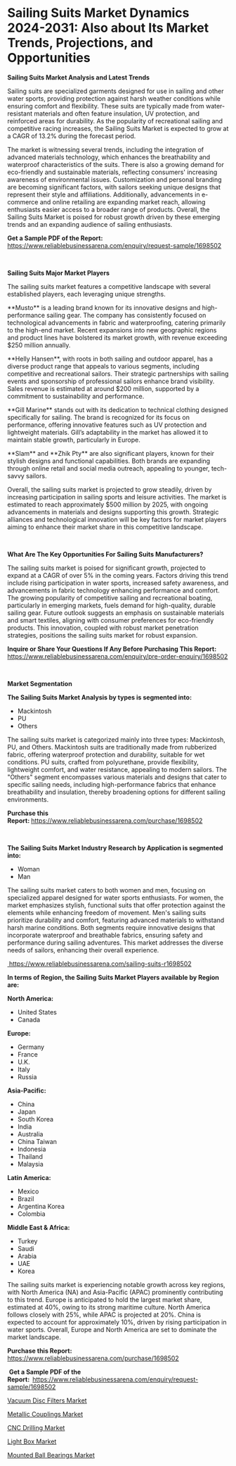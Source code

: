 <p><h1>Sailing Suits Market Dynamics 2024-2031: Also about Its Market Trends, Projections, and Opportunities</h1></p><p><strong>Sailing Suits Market Analysis and Latest Trends</strong></p>
<p><p>Sailing suits are specialized garments designed for use in sailing and other water sports, providing protection against harsh weather conditions while ensuring comfort and flexibility. These suits are typically made from water-resistant materials and often feature insulation, UV protection, and reinforced areas for durability. As the popularity of recreational sailing and competitive racing increases, the Sailing Suits Market is expected to grow at a CAGR of 13.2% during the forecast period. </p><p>The market is witnessing several trends, including the integration of advanced materials technology, which enhances the breathability and waterproof characteristics of the suits. There is also a growing demand for eco-friendly and sustainable materials, reflecting consumers' increasing awareness of environmental issues. Customization and personal branding are becoming significant factors, with sailors seeking unique designs that represent their style and affiliations. Additionally, advancements in e-commerce and online retailing are expanding market reach, allowing enthusiasts easier access to a broader range of products. Overall, the Sailing Suits Market is poised for robust growth driven by these emerging trends and an expanding audience of sailing enthusiasts.</p></p>
<p><strong>Get a Sample PDF of the Report:&nbsp;</strong> <a href="https://www.reliablebusinessarena.com/enquiry/request-sample/1698502?utm_campaign=1740&utm_medium=2&utm_source=Github&utm_content=ia&utm_term=20102024&utm_id=sailing-suits">https://www.reliablebusinessarena.com/enquiry/request-sample/1698502</a></p>
<p>&nbsp;</p>
<p><strong>Sailing Suits Major Market Players</strong></p>
<p><p>The sailing suits market features a competitive landscape with several established players, each leveraging unique strengths. </p><p>**Musto** is a leading brand known for its innovative designs and high-performance sailing gear. The company has consistently focused on technological advancements in fabric and waterproofing, catering primarily to the high-end market. Recent expansions into new geographic regions and product lines have bolstered its market growth, with revenue exceeding $250 million annually.</p><p>**Helly Hansen**, with roots in both sailing and outdoor apparel, has a diverse product range that appeals to various segments, including competitive and recreational sailors. Their strategic partnerships with sailing events and sponsorship of professional sailors enhance brand visibility. Sales revenue is estimated at around $200 million, supported by a commitment to sustainability and performance.</p><p>**Gill Marine** stands out with its dedication to technical clothing designed specifically for sailing. The brand is recognized for its focus on performance, offering innovative features such as UV protection and lightweight materials. Gill’s adaptability in the market has allowed it to maintain stable growth, particularly in Europe.</p><p>**Slam** and **Zhik Pty** are also significant players, known for their stylish designs and functional capabilities. Both brands are expanding through online retail and social media outreach, appealing to younger, tech-savvy sailors. </p><p>Overall, the sailing suits market is projected to grow steadily, driven by increasing participation in sailing sports and leisure activities. The market is estimated to reach approximately $500 million by 2025, with ongoing advancements in materials and designs supporting this growth. Strategic alliances and technological innovation will be key factors for market players aiming to enhance their market share in this competitive landscape.</p></p>
<p>&nbsp;</p>
<p><strong>What Are The Key Opportunities For Sailing Suits Manufacturers?</strong></p>
<p><p>The sailing suits market is poised for significant growth, projected to expand at a CAGR of over 5% in the coming years. Factors driving this trend include rising participation in water sports, increased safety awareness, and advancements in fabric technology enhancing performance and comfort. The growing popularity of competitive sailing and recreational boating, particularly in emerging markets, fuels demand for high-quality, durable sailing gear. Future outlook suggests an emphasis on sustainable materials and smart textiles, aligning with consumer preferences for eco-friendly products. This innovation, coupled with robust market penetration strategies, positions the sailing suits market for robust expansion.</p></p>
<p><strong>Inquire or Share Your Questions If Any Before Purchasing This Report:</strong> <a href="https://www.reliablebusinessarena.com/enquiry/pre-order-enquiry/1698502?utm_campaign=1740&utm_medium=2&utm_source=Github&utm_content=ia&utm_term=20102024&utm_id=sailing-suits">https://www.reliablebusinessarena.com/enquiry/pre-order-enquiry/1698502</a></p>
<p>&nbsp;</p>
<p><strong>Market Segmentation</strong></p>
<p><strong>The Sailing Suits Market Analysis by types is segmented into:</strong></p>
<p><ul><li>Mackintosh</li><li>PU</li><li>Others</li></ul></p>
<p><p>The sailing suits market is categorized mainly into three types: Mackintosh, PU, and Others. Mackintosh suits are traditionally made from rubberized fabric, offering waterproof protection and durability, suitable for wet conditions. PU suits, crafted from polyurethane, provide flexibility, lightweight comfort, and water resistance, appealing to modern sailors. The "Others" segment encompasses various materials and designs that cater to specific sailing needs, including high-performance fabrics that enhance breathability and insulation, thereby broadening options for different sailing environments.</p></p>
<p><strong>Purchase this Report:&nbsp;</strong><a href="https://www.reliablebusinessarena.com/purchase/1698502?utm_campaign=1740&utm_medium=2&utm_source=Github&utm_content=ia&utm_term=20102024&utm_id=sailing-suits">https://www.reliablebusinessarena.com/purchase/1698502</a></p>
<p>&nbsp;</p>
<p><strong>The Sailing Suits Market Industry Research by Application is segmented into:</strong></p>
<p><ul><li>Woman</li><li>Man</li></ul></p>
<p><p>The sailing suits market caters to both women and men, focusing on specialized apparel designed for water sports enthusiasts. For women, the market emphasizes stylish, functional suits that offer protection against the elements while enhancing freedom of movement. Men's sailing suits prioritize durability and comfort, featuring advanced materials to withstand harsh marine conditions. Both segments require innovative designs that incorporate waterproof and breathable fabrics, ensuring safety and performance during sailing adventures. This market addresses the diverse needs of sailors, enhancing their overall experience.</p></p>
<p><a href="https://www.reliablebusinessarena.com/sailing-suits-r1698502?utm_campaign=1740&utm_medium=2&utm_source=Github&utm_content=ia&utm_term=20102024&utm_id=sailing-suits">&nbsp;https://www.reliablebusinessarena.com/sailing-suits-r1698502</a></p>
<p><strong>In terms of Region, the Sailing Suits Market Players available by Region are:</strong></p>
<p>
    <p> <strong> North America: </strong>
        <ul>
            <li>United States</li>
            <li>Canada</li>
        </ul>
        </p> 
    <p> <strong> Europe: </strong>
        <ul>
            <li>Germany</li>
            <li>France</li>
            <li>U.K.</li>
            <li>Italy</li>
            <li>Russia</li>
        </ul>
        </p> 
    <p> <strong> Asia-Pacific: </strong>
        <ul>
            <li>China</li>
            <li>Japan</li>
            <li>South Korea</li>
            <li>India</li>
            <li>Australia</li>
            <li>China Taiwan</li>
            <li>Indonesia</li>
            <li>Thailand</li>
            <li>Malaysia</li>
        </ul>
        </p> 
    <p> <strong> Latin America: </strong>
        <ul>
            <li>Mexico</li>
            <li>Brazil</li>
            <li>Argentina Korea</li>
            <li>Colombia</li>
        </ul>
        </p> 
    <p> <strong> Middle East & Africa: </strong>
        <ul>
            <li>Turkey</li>
            <li>Saudi</li>
            <li>Arabia</li>
            <li>UAE</li>
            <li>Korea</li>
        </ul>
    </p>
    </p>
<p><p>The sailing suits market is experiencing notable growth across key regions, with North America (NA) and Asia-Pacific (APAC) prominently contributing to this trend. Europe is anticipated to hold the largest market share, estimated at 40%, owing to its strong maritime culture. North America follows closely with 25%, while APAC is projected at 20%. China is expected to account for approximately 10%, driven by rising participation in water sports. Overall, Europe and North America are set to dominate the market landscape.</p></p>
<p><strong>Purchase this Report: </strong><a href="https://www.reliablebusinessarena.com/purchase/1698502?utm_campaign=1740&utm_medium=2&utm_source=Github&utm_content=ia&utm_term=20102024&utm_id=sailing-suits">https://www.reliablebusinessarena.com/purchase/1698502</a></p>
<p>&nbsp;<strong>Get a Sample PDF of the Report:&nbsp;&nbsp;</strong><a href="https://www.reliablebusinessarena.com/enquiry/request-sample/1698502?utm_campaign=1740&utm_medium=2&utm_source=Github&utm_content=ia&utm_term=20102024&utm_id=sailing-suits">https://www.reliablebusinessarena.com/enquiry/request-sample/1698502</a></p>
<p><strong></strong></p>
<p><p><a href="https://issuu.com/reportprime-2/docs/vacuum-disc-filters-market-size-203_f8c70c251f7566?utm_campaign=1740&utm_medium=2&utm_source=Github&utm_content=ia&utm_term=20102024&utm_id=sailing-suits">Vacuum Disc Filters Market</a></p><p><a href="https://www.linkedin.com/pulse/metallic-couplings-market-global-trends-forecast-2024-2031-wgmgf?utm_campaign=1740&utm_medium=2&utm_source=Github&utm_content=ia&utm_term=20102024&utm_id=sailing-suits">Metallic Couplings Market</a></p><p><a href="https://www.linkedin.com/pulse/analyzing-global-cnc-drilling-market-growth-prospects-future-1dule?utm_campaign=1740&utm_medium=2&utm_source=Github&utm_content=ia&utm_term=20102024&utm_id=sailing-suits">CNC Drilling Market</a></p><p><a href="https://www.linkedin.com/pulse/light-box-market-evolution-key-trends-regional-dynamics-2024-2031-lvaef?utm_campaign=1740&utm_medium=2&utm_source=Github&utm_content=ia&utm_term=20102024&utm_id=sailing-suits">Light Box Market</a></p><p><a href="https://www.linkedin.com/pulse/top-trends-transforming-mounted-ball-bearings-market-2024-j3mbf?utm_campaign=1740&utm_medium=2&utm_source=Github&utm_content=ia&utm_term=20102024&utm_id=sailing-suits">Mounted Ball Bearings Market</a></p></p>